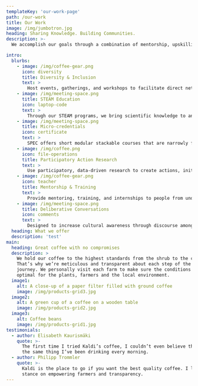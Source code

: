 ```yaml
---
templateKey: 'our-work-page'
path: /our-work
title: Our Work
image: /img/jumbotron.jpg
heading: Sharing Knowledge. Building Communities.
description: >-
  We accomplish our goals through a combination of mentorship, upskilling, networking, and community-building in the areas of STEAM (science, technology, engineering, arts and mathematics) and DEI (diversity, equity and inclusion). We recruit and provide training in 21st Century skills to individuals from underrepresented backgrounds and host events with expert contributors and conduct research around these issues.

intro:
  blurbs:
    - image: /img/coffee-gear.png
      icon: diversity
      title: Diversity & Inclusion
      text: >
        Host events, gatherings, and workshops to facilitate direct networking opportunities, as well as face-to-face knowledge exchange. Activities are focused on creating more opportunities for participants to engage in professional development and hone their interpersonal communication skills.
    - image: /img/meeting-space.png
      title: STEAM Education
      icon: laptop-code
      text: >
        Through our STEAM programs, we bring scientific knowledge to anyone interested in learning more about STEAM fields whether they intend to transition to becoming scientists themselves or simply wish to incorporate the tenets of scientific thought processes into their world-changing work.
    - image: /img/meeting-space.png
      title: Micro-credentials
      icon: certificate
      text: >
        SPEC offers short modular stackable courses that are narrowly focused on specific skills critical to participation and success in the modern workforce. In addition to learning marketable skills, learners earn digital badges, which they can add to their professional networking sites and portfolios.
    - image: /img/coffee.png
      icon: file-operations
      title: Participatory Action Research
      text: >
        Use participatory, data-driven research to create actions, initiatives, and propose solutions, so people may meet other members of their communities, so as to promote sustainable relationship building, social innovation, and joint action.
    - image: /img/coffee-gear.png
      icon: teacher
      title: Mentorship & Training
      text: >
        Provide mentoring, training, and internships to people from underrepresented groups to help them get into the job market and become financially independent and sustainable.
    - image: /img/meeting-space.png
      title: Deliberative Conversations
      icon: comments
      text: >
        Designed to increase cultural awareness through discourse among learners and facilitators on challenging topics, these discussions assemble a diversity of perspectives around a difficult or controversial topic, and encourages participants to collaboratively develop and advocate ideas for inclusive solutions.
  heading: What we offer
  description: 'test'
main:
  heading: Great coffee with no compromises
  description: >
    We hold our coffee to the highest standards from the shrub to the cup.
    That’s why we’re meticulous and transparent about each step of the coffee’s
    journey. We personally visit each farm to make sure the conditions are
    optimal for the plants, farmers and the local environment.
  image1:
    alt: A close-up of a paper filter filled with ground coffee
    image: /img/products-grid3.jpg
  image2:
    alt: A green cup of a coffee on a wooden table
    image: /img/products-grid2.jpg
  image3:
    alt: Coffee beans
    image: /img/products-grid1.jpg
testimonials:
  - author: Elisabeth Kaurismäki
    quote: >-
      The first time I tried Kaldi’s coffee, I couldn’t even believe that was
      the same thing I’ve been drinking every morning.
  - author: Philipp Trommler
    quote: >-
      Kaldi is the place to go if you want the best quality coffee. I love their
      stance on empowering farmers and transparency.
---
```

